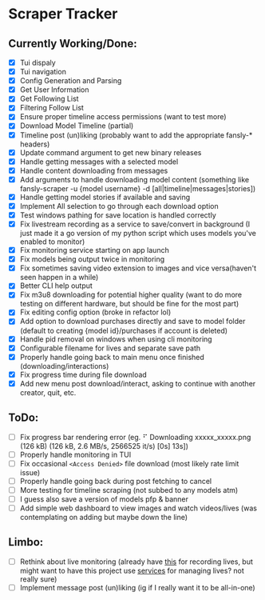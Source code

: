 # Scraper Tracker

## Currently Working/Done:

- [x] Tui dispaly
- [x] Tui navigation
- [x] Config Generation and Parsing
- [x] Get User Information
- [x] Get Following List
- [x] Filtering Follow List
- [x] Ensure proper timeline access permissions (want to test more)
- [x] Download Model Timeline (partial)
- [x] Timeline post (un)liking (probably want to add the appropriate fansly-* headers)
- [x] Update command argument to get new binary releases
- [x] Handle getting messages with a selected model 
- [x] Handle content downloading from messages
- [x] Add arguments to handle downloading model content (something like fansly-scraper -u {model username} -d [all|timeline|messages|stories])
- [x] Handle getting model stories if available and saving
- [x] Implement All selection to go through each download option
- [x] Test windows pathing for save location is handled correctly
- [x] Fix livestream recording as a service to save/convert in background (I just made it a go version of my python script which uses models you've enabled to monitor)
- [x] Fix monitoring service starting on app launch 
- [x] Fix models being output twice in monitoring 
- [x] Fix sometimes saving video extension to images and vice versa(haven't seen happen in a while)
- [x] Better CLI help output
- [x] Fix m3u8 downloading for potential higher quality (want to do more testing on different hardware, but should be fine for the most part)
- [x] Fix editing config option (broke in refactor lol)
- [x] Add option to download purchases directly and save to model folder (default to creating {model id}/purchases if account is deleted)
- [x] Handle pid removal on windows when using cli monitoring 
- [x] Configurable filename for lives and separate save path
- [x] Properly handle going back to main menu once finished (downloading/interactions)
- [x] Fix progress time during file download
- [x] Add new menu post download/interact, asking to continue with another creator, quit, etc.

## ToDo:

- [ ] Fix progress bar rendering error (eg. ⠋ Downloading xxxxx_xxxxx.png (126 kB) (126 kB, 2.6 MB/s, 2566525 it/s) [0s] 13s])
- [ ] Properly handle monitoring in TUI
- [ ] Fix occasional `<Access Denied>` file download (most likely rate limit issue)
- [ ] Properly handle going back during post fetching to cancel
- [ ] More testing for timeline scraping (not subbed to any models atm)
- [ ] I guess also save a version of models pfp & banner
- [ ] Add simple web dashboard to view images and watch videos/lives (was contemplating on adding but maybe down the line)

## Limbo:

- [ ] Rethink about live monitoring (already have [this](https://github.com/agnosto/fansly-recorder) for recording lives, but might want to have this project use [services](https://github.com/kardianos/service) for managing lives? not really sure)
- [ ] Implement message post (un)liking (ig if I really want it to be all-in-one)
